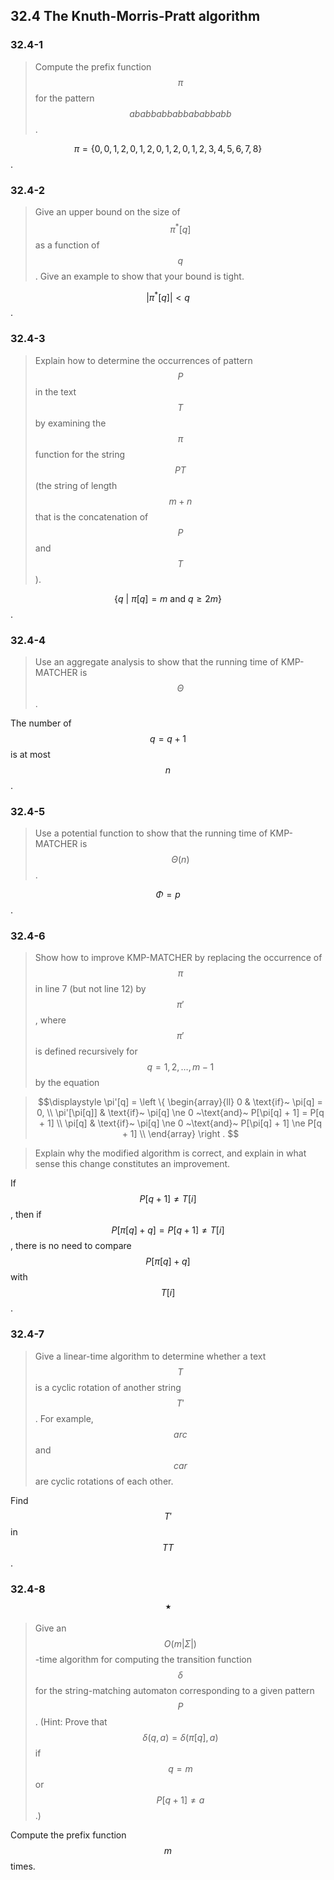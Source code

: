 ## 32.4 The Knuth-Morris-Pratt algorithm

### 32.4-1

> Compute the prefix function $$\pi$$ for the pattern $$ababbabbabbababbabb$$.

$$\pi = \{ 0, 0, 1, 2, 0, 1, 2, 0, 1, 2, 0, 1, 2, 3, 4, 5, 6, 7, 8 \}$$.

### 32.4-2

> Give an upper bound on the size of $$\pi^*[q]$$ as a function of $$q$$. Give an example to show that your bound is tight.

$$\left | \pi^*[q] \right | < q$$.

### 32.4-3

> Explain how to determine the occurrences of pattern $$P$$ in the text $$T$$ by examining the $$\pi$$ function for the string $$PT$$ (the string of length $$m+n$$ that is the concatenation of $$P$$ and $$T$$).

$$\{ q ~|~ \pi[q] = m ~\text{and}~ q \ge 2m \}$$.

### 32.4-4

> Use an aggregate analysis to show that the running time of KMP-MATCHER is $$\Theta$$.

The number of $$q = q + 1$$ is at most $$n$$.

### 32.4-5

> Use a potential function to show that the running time of KMP-MATCHER is $$\Theta(n)$$.

$$\Phi = p$$.

### 32.4-6

> Show how to improve KMP-MATCHER by replacing the occurrence of $$\pi$$ in line 7 (but not line 12) by $$\pi'$$, where $$\pi'$$ is defined recursively for $$q = 1, 2, \dots, m - 1$$ by the equation

> $$\displaystyle
\pi'[q] = \left \{
\begin{array}{ll}
0 & \text{if}~ \pi[q] = 0, \\
\pi'[\pi[q]] & \text{if}~ \pi[q] \ne 0 ~\text{and}~ P[\pi[q] + 1] = P[q + 1] \\
\pi[q] & \text{if}~ \pi[q] \ne 0 ~\text{and}~ P[\pi[q] + 1] \ne P[q + 1] \\
\end{array}
\right .
$$

> Explain why the modified algorithm is correct, and explain in what sense this change constitutes an improvement.

If $$P[q + 1] \ne T[i]$$, then if $$P[\pi[q] + q] = P[q + 1] \ne T[i]$$, there is no need to compare $$P[\pi[q] + q]$$ with $$T[i]$$.

### 32.4-7

> Give a linear-time algorithm to determine whether a text $$T$$ is a cyclic rotation of another string $$T'$$. For example, $$arc$$ and $$car$$ are cyclic rotations of each other.

Find $$T'$$ in $$TT$$.

### 32.4-8 $$\star$$

> Give an $$O(m|\Sigma|)$$-time algorithm for computing the transition function $$\delta$$ for the string-matching automaton corresponding to a given pattern $$P$$. (Hint: Prove that $$\delta(q, a) = \delta(\pi[q], a)$$ if $$q = m$$ or $$P[q + 1] \ne a$$.)

Compute the prefix function $$m$$ times.
